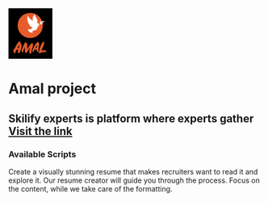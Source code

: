<img src='./public/images/logo.png' alt='' height='100px' />

# Amal project

## Skilify experts is platform where experts gather [Visit the link](https://skilify-experts.herokuapp.com)

### Available Scripts

Create a visually stunning resume that makes recruiters want to read it and explore it. Our resume creator will guide you through the process. Focus on the content, while we take care of the formatting.
